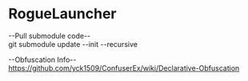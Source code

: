 # RogueLauncher

--Pull submodule code--<br>
git submodule update --init --recursive

--Obfuscation Info--<br>
https://github.com/yck1509/ConfuserEx/wiki/Declarative-Obfuscation
